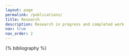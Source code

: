 ```yaml
---
layout: page
permalink: /publications/
title: Research
description: Research in progress and completed work
nav: true
nav_order: 2
---
```


<div class="publications">



{% bibliography %}

</div>
